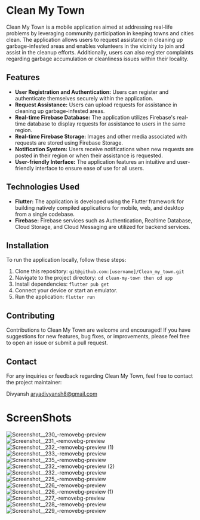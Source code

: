 # Clean My Town

Clean My Town is a mobile application aimed at addressing real-life problems by leveraging community participation in keeping towns and cities clean. The application allows users to request assistance in cleaning up garbage-infested areas and enables volunteers in the vicinity to join and assist in the cleanup efforts. Additionally, users can also register complaints regarding garbage accumulation or cleanliness issues within their locality.

## Features

- **User Registration and Authentication:** Users can register and authenticate themselves securely within the application.
- **Request Assistance:** Users can upload requests for assistance in cleaning up garbage-infested areas.
- **Real-time Firebase Database:** The application utilizes Firebase's real-time database to display requests for assistance to users in the same region.
- **Real-time Firebase Storage:** Images and other media associated with requests are stored using Firebase Storage.
- **Notification System:** Users receive notifications when new requests are posted in their region or when their assistance is requested.
- **User-friendly Interface:** The application features an intuitive and user-friendly interface to ensure ease of use for all users.

## Technologies Used

- **Flutter:** The application is developed using the Flutter framework for building natively compiled applications for mobile, web, and desktop from a single codebase.
- **Firebase:** Firebase services such as Authentication, Realtime Database, Cloud Storage, and Cloud Messaging are utilized for backend services.
  
## Installation

To run the application locally, follow these steps:

1. Clone this repository: `git@github.com:[username]/Clean_my_town.git`
2. Navigate to the project directory: `cd clean-my-town then cd app`
3. Install dependencies: `flutter pub get`
4. Connect your device or start an emulator.
5. Run the application: `flutter run`

## Contributing

Contributions to Clean My Town are welcome and encouraged! If you have suggestions for new features, bug fixes, or improvements, please feel free to open an issue or submit a pull request.


## Contact

For any inquiries or feedback regarding Clean My Town, feel free to contact the project maintainer:

Divyansh
aryadivyansh8@gmail.com

# ScreenShots
![Screenshot__230_-removebg-preview](https://github.com/DivyanshArya09/Clean_my_town/assets/114161134/625b3a65-b378-4299-9cf0-5fbd152efd86)
![Screenshot__231_-removebg-preview](https://github.com/DivyanshArya09/Clean_my_town/assets/114161134/5e9566f8-3c03-4ff2-973a-5cd4a900e280)
![Screenshot__232_-removebg-preview (1)](https://github.com/DivyanshArya09/Clean_my_town/assets/114161134/7d8bbfa9-0307-4f8e-bff4-850a1caba7c5)
![Screenshot__233_-removebg-preview](https://github.com/DivyanshArya09/Clean_my_town/assets/114161134/4051c9ac-9bdd-46cf-8d78-8b7b4de3f9b7)
![Screenshot__235_-removebg-preview](https://github.com/DivyanshArya09/Clean_my_town/assets/114161134/12d521b5-9fb4-43f3-a729-0d9f852dc9a2)
![Screenshot__232_-removebg-preview (2)](https://github.com/DivyanshArya09/Clean_my_town/assets/114161134/841ae86b-bbf6-4f11-b525-ae135bcbd341)
![Screenshot__232_-removebg-preview](https://github.com/DivyanshArya09/Clean_my_town/assets/114161134/86e11fcc-09de-4a27-ac22-46aeca3fc062)
![Screenshot__225_-removebg-preview](https://github.com/DivyanshArya09/Clean_my_town/assets/114161134/e500609f-3c04-4b32-83cc-d37740e2b19b)
![Screenshot__226_-removebg-preview](https://github.com/DivyanshArya09/Clean_my_town/assets/114161134/7c5c88f7-909f-46d0-80f7-35c2647282d0)
![Screenshot__226_-removebg-preview (1)](https://github.com/DivyanshArya09/Clean_my_town/assets/114161134/064f4306-1878-42f7-b100-fe568e2953d5)
![Screenshot__227_-removebg-preview](https://github.com/DivyanshArya09/Clean_my_town/assets/114161134/0a69e1ec-6de8-45ce-9b32-86c7eb5fb845)
![Screenshot__228_-removebg-preview](https://github.com/DivyanshArya09/Clean_my_town/assets/114161134/a11d49a4-889b-4468-9217-b38f27f5da3e)
![Screenshot__229_-removebg-preview](https://github.com/DivyanshArya09/Clean_my_town/assets/114161134/4595bcad-9a70-4d75-83fe-9858c802c821)




